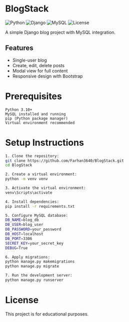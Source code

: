 # BlogStack
![Python](https://img.shields.io/badge/Python-3.10+-blue?style=flat-square)
![Django](https://img.shields.io/badge/Django-5.2.5-green?style=flat-square)
![MySQL](https://img.shields.io/badge/MySQL-8.0-blue?style=flat-square)
![License](https://img.shields.io/badge/License-Educational-orange?style=flat-square)

A simple Django blog project with MySQL integration.

## Features
- Single-user blog
- Create, edit, delete posts
- Modal view for full content
- Responsive design with Bootstrap

# Prerequisites
```
Python 3.10+
MySQL installed and running
pip (Python package manager)
Virtual environment recommended
```

# Setup Instructions
```bash
1. Clone the repository:
git clone https://github.com/Farhan3640/BlogStack.git
cd BlogStack

2. Create a virtual environment:
python -m venv venv

3. Activate the virtual environment:
venv\Scripts\activate

4. Install dependencies:
pip install -r requirements.txt

5. Configure MySQL database:
DB_NAME=blog_db
DB_USER=blog_user
DB_PASSWORD=your_password
DB_HOST=localhost
DB_PORT=3306
SECRET_KEY=your_secret_key
DEBUG=True

6. Apply migrations:
python manage.py makemigrations
python manage.py migrate

7. Run the development server:
python manage.py runserver
```

# License
This project is for educational purposes.


